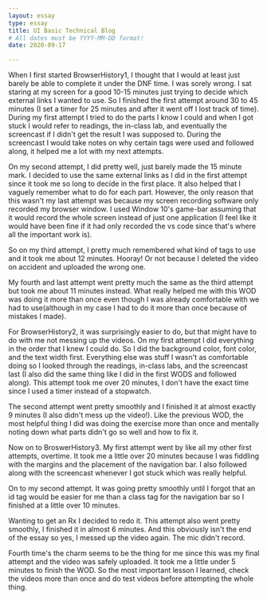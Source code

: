 ```yaml
---
layout: essay
type: essay
title: UI Basic Technical Blog
# All dates must be YYYY-MM-DD format!
date: 2020-09-17

---
```


When I first started BrowserHistory1, I thought that I would at least just barely be able to complete it under the DNF time. I was sorely wrong. I sat staring at my screen for a good 10-15 minutes just trying to decide which external links I wanted to use. So I finished the first attempt around 30 to 45 minutes (I set a timer for 25 minutes and after it went off I lost track of time). During my first attempt I tried to do the parts I know I could and when I got stuck I would refer to readings, the in-class lab, and eventually the screencast if I didn't get the result I was supposed to. During the screencast I would take notes on why certain tags were used and followed along, it helped me a lot with my next attempts.

On my second attempt, I did pretty well, just barely made the 15 minute mark. I decided to use the same external links as I did in the first attempt since it took me so long to decide in the first place. It also helped that I vaguely remember what to do for each part. However, the only reason that this wasn't my last attempt was because my screen recording software only recorded my browser window. I used Window 10's game-bar assuming that it would record the whole screen instead of just one application (I feel like it would have been fine if it had only recorded the vs code since that's where all the important work is).

So on my third attempt, I pretty much remembered what kind of tags to use and it took me about 12 minutes. Hooray! Or not because I deleted the video on accident and uploaded the wrong one.

My fourth and last attempt went pretty much the same as the third attempt but took me about 11 minutes instead. What really helped me with this WOD was doing it more than once even though I was already comfortable with we had to use(although in my case I had to do it more than once because of mistakes I made).

For BrowserHistory2, it was surprisingly easier to do, but that might have to do with me not messing up the videos. On my first attempt I did everything in the order that I knew I could do. So I did the background color, font color, and the text width first. Everything else was stuff I wasn't as comfortable doing so I looked through the readings, in-class labs, and the screencast last (I also did the same thing like I did in the first WODS and followed along). This attempt took me over 20 minutes, I don't have the exact time since I used a timer instead of a stopwatch.

The second attempt went pretty smoothly and I finished it at almost exactly 9 minutes (I also didn't mess up the video!). Like the previous WOD, the most helpful thing I did was doing the exercise more than once and mentally noting down what parts didn't go so well and how to fix it.

Now on to BroswerHistory3. My first attempt went by like all my other first attempts, overtime. It took me a little over 20 minutes because I was fiddling with the margins and the placement of the navigation bar. I also followed along with the screencast whenever I got stuck which was really helpful.

On to my second attempt. It was going pretty smoothly until I forgot that an id tag would be easier for me than a class tag for the navigation bar so I finished at a little over 10 minutes.

Wanting to get an Rx I decided to redo it. This attempt also went pretty smoothly, I finished it in almost 6 minutes. And this obviously isn't the end of the essay so yes, I messed up the video again. The mic didn't record.

Fourth time's the charm seems to be the thing for me since this was my final attempt and the video was safely uploaded. It took me a little under 5 minutes to finish the WOD. So the most important lesson I learned, check the videos more than once and do test videos before attempting the whole thing.
